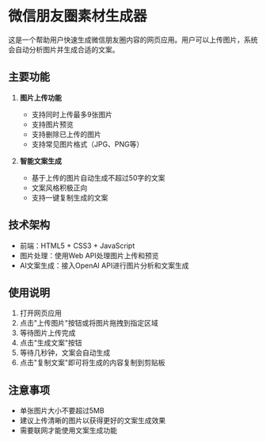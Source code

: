 # 微信朋友圈素材生成器

这是一个帮助用户快速生成微信朋友圈内容的网页应用。用户可以上传图片，系统会自动分析图片并生成合适的文案。

## 主要功能

1. **图片上传功能**
   - 支持同时上传最多9张图片
   - 支持图片预览
   - 支持删除已上传的图片
   - 支持常见图片格式（JPG、PNG等）

2. **智能文案生成**
   - 基于上传的图片自动生成不超过50字的文案
   - 文案风格积极正向
   - 支持一键复制生成的文案

## 技术架构

- 前端：HTML5 + CSS3 + JavaScript
- 图片处理：使用Web API处理图片上传和预览
- AI文案生成：接入OpenAI API进行图片分析和文案生成

## 使用说明

1. 打开网页应用
2. 点击"上传图片"按钮或将图片拖拽到指定区域
3. 等待图片上传完成
4. 点击"生成文案"按钮
5. 等待几秒钟，文案会自动生成
6. 点击"复制文案"即可将生成的内容复制到剪贴板

## 注意事项

- 单张图片大小不要超过5MB
- 建议上传清晰的图片以获得更好的文案生成效果
- 需要联网才能使用文案生成功能
